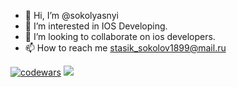 - 👋 Hi, I’m @sokolyasnyi
- 👀 I’m interested in IOS Developing.
- 💞️ I’m looking to collaborate on ios developers. 
- 📫 How to reach me stasik_sokolov1899@mail.ru

[![codewars](https://www.codewars.com/users/sokol_yasnyi/badges/small)](https://www.codewars.com/users/sokol_yasnyi) 
![](https://komarev.com/ghpvc/?username=sokol_yasnyi)

<!---
sokolyasnyi/sokolyasnyi is a ✨ special ✨ repository because its `README.md` (this file) appears on your GitHub profile.
You can click the Preview link to take a look at your changes.
--->
